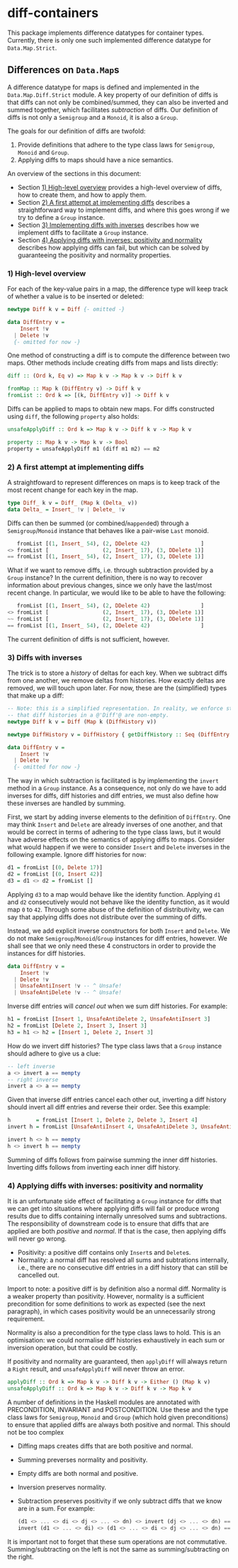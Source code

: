 # diff-containers

This package implements difference datatypes for container types. Currently,
there is only one such implemented difference datatype for `Data.Map.Strict`.

## Differences on `Data.Map`s

A difference datatype for maps is defined and implemented in the
`Data.Map.Diff.Strict` module. A key property of our definition of diffs is that
diffs can not only be combined/summed, they can also be inverted and summed
together, which facilitates *subtraction* of diffs. Our definition of diffs is
not only a `Semigroup` and a `Monoid`, it is also a `Group`.

The goals for our definition of diffs are twofold:
1. Provide definitions that adhere to the type class laws for `Semigroup`,
   `Monoid` and `Group`.
2. Applying diffs to maps should have a nice semantics.

An overview of the sections in this document:

* Section [1) High-level overview](#high-level-overview) provides a high-level
  overview of diffs, how to create them, and how to apply them.
* Section [2) A first attempt at implementing
  diffs](#2-a-first-attempt-at-implementing-diffs) describes a straightforward
  way to implement diffs, and where this goes wrong if we try to define a
  `Group` instance.
* Section [3) Implementing diffs with
  inverses](#3-implementing-diffs-with-inverses) describes how we implement
  diffs to facilitate a `Group` instance.
* Section [4) Applying diffs with inverses: positivity and
  normality](#4-applying-diffs-with-inverses-positivity-and-normality) describes
  how applying diffs can fail, but which can be solved by guaranteeing the
  positivity and normality properties.

### 1) High-level overview

For each of the key-value pairs in a map, the difference type will keep track of
whether a value is to be inserted or deleted:

```haskell
newtype Diff k v = Diff {- omitted -}

data DiffEntry v =
    Insert !v
  | Delete !v
  {- omitted for now -}
```

One method of constructing a diff is to compute the difference between two maps.
Other methods include creating diffs from maps and lists directly:

```haskell
diff :: (Ord k, Eq v) => Map k v -> Map k v -> Diff k v

fromMap :: Map k (DiffEntry v) -> Diff k v
fromList :: Ord k => [(k, DiffEntry v)] -> Diff k v
```

Diffs can be applied to maps to obtain new maps. For diffs constructed using
`diff`, the following `property` also holds:

```haskell
unsafeApplyDiff :: Ord k => Map k v -> Diff k v -> Map k v

property :: Map k v -> Map k v -> Bool
property = unsafeApplyDiff m1 (diff m1 m2) == m2
```

### 2) A first attempt at implementing diffs

A straightfoward to represent differences on maps is to keep track of the most
recent change for each key in the map.

```haskell
type Diff_ k v = Diff_ (Map k (Delta_ v))
data Delta_ = Insert_ !v | Delete_ !v
```

Diffs can then be summed (or combined/`mappend`ed) through a
`Semigroup`/`Monoid` instance that behaves like a pair-wise `Last` monoid.

```haskell
   fromList [(1, Insert_ 54), (2, DDelete 42)                ]
<> fromList [                 (2, Insert_ 17), (3, DDelete 1)]
== fromList [(1, Insert_ 54), (2, Insert_ 17), (3, DDelete 1)]
```

What if we want to remove diffs, i.e. through subtraction provided by a `Group`
instance? In the current definition, there is no way to recover information
about previous changes, since we only have the last/most recent change. In
particular, we would like to be able to have the following:

```haskell
   fromList [(1, Insert_ 54), (2, DDelete 42)                ]
<> fromList [                 (2, Insert_ 17), (3, DDelete 1)]
~~ fromList [                 (2, Insert_ 17), (3, DDelete 1)]
== fromList [(1, Insert_ 54), (2, DDelete 42)                ]
```

The current definition of diffs is not sufficient, however.

### 3) Diffs with inverses

The trick is to store a *history* of deltas for each key. When we subtract diffs
from one another, we remove deltas from histories. How exactly deltas are
removed, we will touch upon later. For now, these are the (simplified) types
that make up a diff:

```haskell
-- Note: this is a simplified representation. In reality, we enforce statically
-- that diff histories in a @'Diff'@ are non-empty.
newtype Diff k v = Diff (Map k (DiffHistory v))

newtype DiffHistory v = DiffHistory { getDiffHistory :: Seq (DiffEntry v) }

data DiffEntry v =
    Insert !v
  | Delete !v
  {- omitted for now -}
```

The way in which subtraction is facilitated is by implementing the `invert`
method in a `Group` instance. As a consequence, not only do we have to add
inverses for diffs, diff histories and diff entries, we must also define how
these inverses are handled by summing.

First, we start by adding inverse elements to the definition of `DiffEntry`. One
may think `Insert` and `Delete` are already inverses of one another, and that
would be correct in terms of adhering to the type class laws, but it would have
adverse effects on the semantics of applying diffs to maps. Consider what would
happen if we were to consider `Insert` and `Delete` inverses in the following
example. Ignore diff histories for now:

```haskell
d1 = fromList [(0, Delete 17)]
d2 = fromList [(0, Insert 42)]
d3 = d1 <> d2 = fromList []
```

Applying `d3` to a map would behave like the identity function. Applying `d1`
and `d2` consecutively would not behave like the identity function, as it would
map `0` to `42`. Through some abuse of the definition of distributivity, we can
say that applying diffs does not distribute over the summing of diffs.

Instead, we add explicit inverse constructors for both `Insert` and `Delete`. We
do not make `Semigroup`/`Monoid`/`Group` instances for diff entries, however. We
shall see that we only need these 4 constructors in order to provide the
instances for diff histories.

```haskell
data DiffEntry v =
    Insert !v
  | Delete !v
  | UnsafeAntiInsert !v -- ^ Unsafe!
  | UnsafeAntiDelete !v -- ^ Unsafe!
```

Inverse diff entries will *cancel out* when we sum diff histories. For example:

```haskell
h1 = fromList [Insert 1, UnsafeAntiDelete 2, UnsafeAntiInsert 3]
h2 = fromList [Delete 2, Insert 3, Insert 3]
h3 = h1 <> h2 = [Insert 1, Delete 2, Insert 3]
```

How do we invert diff histories? The type class laws that a `Group` instance
should adhere to give us a clue:

```haskell
-- left inverse
a <> invert a == mempty
-- right inverse
invert a <> a == mempty
```

Given that inverse diff entries cancel each other out, inverting a diff history should invert all diff entries and reverse their order. See this example:

```haskell
h        = fromList [Insert 1, Delete 2, Delete 3, Insert 4]
invert h = fromList [UnsafeAntiInsert 4, UnsafeAntiDelete 3, UnsafeAntiDelete 2, UnsafeAntiInsert 1]

invert h <> h == mempty
h <> invert h == mempty
```

Summing of diffs follows from pairwise summing the inner diff histories.
Inverting diffs follows from inverting each inner diff history.

### 4) Applying diffs with inverses: positivity and normality

It is an unfortunate side effect of facilitating a `Group` instance for diffs
that we can get into situations where applying diffs will fail or produce wrong
results due to diffs containing internally unresolved sums and subtractions. The
responsibility of downstream code is to ensure that diffs that are applied are
both *positive* and *normal*. If that is the case, then applying diffs will
never go wrong.

* Positivity: a positive diff contains only `Insert`s and `Delete`s.
* Normality: a normal diff has resolved all sums and subtrations internally,
  i.e., there are no consecutive diff entries in a diff history that can still
  be cancelled out.

Import to note: a positive diff is by definition also a normal diff. Normality
is a weaker property than positivity. However, normality is a sufficient
precondition for some definitions to work as expected (see the next paragraph),
in which cases positivity would be an unnecessarily strong requirement.

Normality is also a precondition for the type class laws to hold. This is an
optimisation: we could normalise diff histories exhaustively in each sum or
inversion operation, but that could be costly.

If positivity and normality are guaranteed, then `applyDiff` will always return a `Right` result, and `unsafeApplyDiff` will never throw an error.

```haskell
applyDiff :: Ord k => Map k v -> Diff k v -> Either () (Map k v)
unsafeApplyDiff :: Ord k => Map k v -> Diff k v -> Map k v
```

A number of definitions in the Haskell modules are annotated with PRECONDITION,
INVARIANT and POSTCONDITION. Use these and the type class laws for `Semigroup`,
`Monoid` and `Group` (which hold given preconditions) to ensure that applied
diffs are always both positive and normal. This should not be too complex

* Diffing maps creates diffs that are both positive and normal.
* Summing preverses normality and positivity.
* Empty diffs are both normal and positive.
* Inversion preserves normality.
* Subtraction preserves positivity if we only subtract diffs that we know are in
  a sum. For example:

  ```haskell
  (d1 <> ... <> di <> dj <> ... <> dn) <> invert (dj <> ... <> dn) == d1 <> ... <> di
  invert (d1 <> ... <> di) <> (d1 <> ... <> di <> dj <> ... <> dn) == dj <> ... <> dn
  ```

It is important not to forget that these sum operations are not commutative.
Summing/subtracting on the left is not the same as summing/subtracting on the
right.